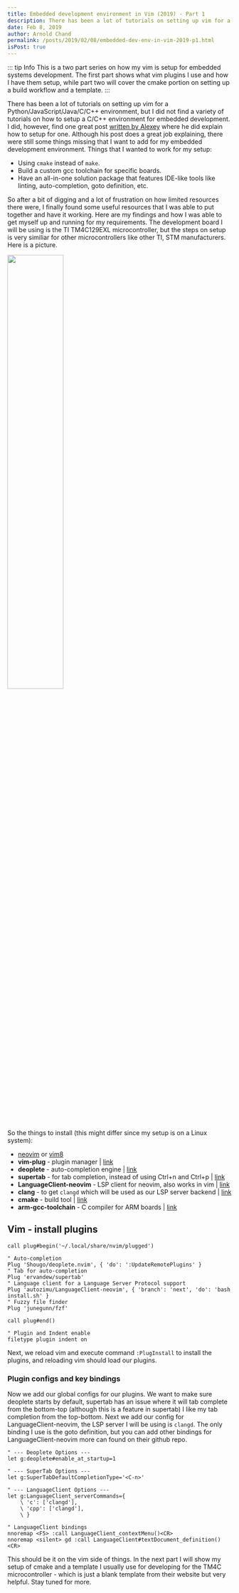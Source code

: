 ```yaml
---
title: Embedded development environment in Vim (2019) - Part 1
description: There has been a lot of tutorials on setting up vim for a Python/JavaScript/Java/C/C++ environment, but I did not find a variety of tutorials on how to setup a C/C++ environment for embedded development.
date: Feb 8, 2019
author: Arnold Chand
permalink: /posts/2019/02/08/embedded-dev-env-in-vim-2019-p1.html
isPost: true
---
```


<PostHeader/>

::: tip Info
This is a two part series on how my vim is setup for embedded systems development. The first part shows what vim plugins I use and how I have them setup, while part two will cover the cmake portion on setting up a build workflow and a template.
:::

There has been a lot of tutorials on setting up vim for a Python/JavaScript/Java/C/C++ environment, but I did not find a variety of tutorials on how to setup a C/C++ environment for embedded development. I did, however, find one great post [written by Alexey][ref-1] where he did explain how to setup for one. Although his post does a great job explaining, there were still some things missing that I want to add for my embedded development environment. Things that I wanted to work for my setup:

+ Using `cmake` instead of `make`.
+ Build a custom gcc toolchain for specific boards.
+ Have an all-in-one solution package that features IDE-like tools like linting, auto-completion, goto definition, etc.

So after a bit of digging and a lot of frustration on how limited resources there were, I finally found some useful resources that I was able to put together and have it working. Here are my findings and how I was able to get myself up and running for my requirements. The development board I will be using is the TI TM4C129EXL microcontroller, but the steps on setup is very similiar for other microcontrollers like other TI, STM manufacturers. Here is a picture.

<img width="50%" src="http://image.itmedia.co.jp/edn/articles/1509/27/ts150925_TI01.jpg"/>

So the things to install (this might differ since my setup is on a Linux system):

+ [neovim][neovim-link] or [vim8][vim-link]
+ __vim-plug__ - plugin manager | [link][vim-plug-link]
+ __deoplete__ - auto-completion engine | [link][deoplete-link]
+ __supertab__ - for tab completion, instead of using Ctrl+n and Ctrl+p | [link][supertab-link]
+ __LanguageClient-neovim__ - LSP client for neovim, also works in vim | [link][langclient-link]
+ __clang__ - to get `clangd` which will be used as our LSP server backend | [link][clang-link]
+ __cmake__ - build tool | [link][cmake-link]
+ __arm-gcc-toolchain__ - C compiler for ARM boards | [link][arm-gcc-link]

## Vim - install plugins
```vim
call plug#begin('~/.local/share/nvim/plugged')

" Auto-completion
Plug 'Shougo/deoplete.nvim', { 'do': ':UpdateRemotePlugins' }
" Tab for auto-completion
Plug 'ervandew/supertab'
" Language client for a Language Server Protocol support
Plug 'autozimu/LanguageClient-neovim', { 'branch': 'next', 'do': 'bash install.sh' }
" Fuzzy file finder
Plug 'junegunn/fzf'

call plug#end()

" Plugin and Indent enable
filetype plugin indent on
```

Next, we reload vim and execute command `:PlugInstall` to install the plugins, and reloading vim should load our plugins.

### Plugin configs and key bindings
Now we add our global configs for our plugins. We want to make sure deoplete starts by default, supertab has an issue where it will tab complete from the bottom-top (although this is a feature in supertab) I like my tab completion from the top-bottom. Next we add our config for LanguageClient-neovim, the LSP server I will be using is `clangd`. The only binding I use is the goto definition, but you can add other bindings for LanguageClient-neovim more can found on their github repo.

```vim
" --- Deoplete Options ---
let g:deoplete#enable_at_startup=1

" --- SuperTab Options --- 
let g:SuperTabDefaultCompletionType='<C-n>'

" --- LanguageClient Options --- 
let g:LanguageClient_serverCommands={
	\ 'c': ['clangd'],
	\ 'cpp': ['clangd'],
	\ }

" LanguageClient bindings
nnoremap <F5> :call LanguageClient_contextMenu()<CR>
nnoremap <silent> gd :call LanguageClient#textDocument_definition()<CR>
```

This should be it on the vim side of things. In the next part I will show my setup of cmake and a template I usually use for developing for the TM4C microcontroller - which is just a blank template from their website but very helpful. Stay tuned for more.

[ref-1]: http://www.alexeyshmalko.com/2014/using-vim-as-c-cpp-ide/
[neovim-link]: https://neovim.io/
[vim-link]: https://www.vim.org/
[vim-plug-link]: https://github.com/junegunn/vim-plug
[langclient-link]: https://github.com/autozimu/LanguageClient-neovim
[cmake-link]: https://cmake.org/
[arm-gcc-link]: https://developer.arm.com/open-source/gnu-toolchain/gnu-rm/downloads
[deoplete-link]: https://github.com/Shougo/deoplete.nvim
[supertab-link]: https://github.com/ervandew/supertab
[clang-link]: https://clang.llvm.org/

<PostFooter/>
